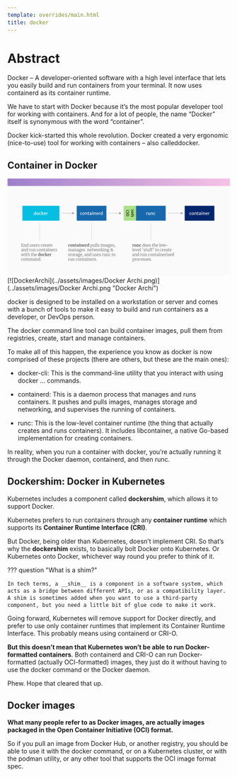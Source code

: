 ```yaml
---
template: overrides/main.html
title: docker
---
```


# Abstract

Docker – A developer-oriented software with a high level interface that lets you easily build and run containers from your terminal. It now uses containerd as its container runtime.

We have to start with Docker because it’s the most popular developer tool for working with containers. And for a lot of people, the name “Docker” itself is synonymous with the word “container”.

Docker kick-started this whole revolution. Docker created a very ergonomic (nice-to-use) tool for working with containers – also called<span class="rouge">docker</span>.

## Container in Docker

[![Docker](../assets/images/Docker.png)](../assets/images/Docker.png "Docker")
[![DockerArchi](../assets/images/Docker Archi.png)](../assets/images/Docker Archi.png "Docker Archi")

<span class="rouge">docker</span> is designed to be installed on a workstation or server and comes with a bunch of tools to make it easy to build and run containers as a developer, or DevOps person.

The <span class="rouge">docker</span> command line tool can build container images, pull them from registries, create, start and manage containers.

To make all of this happen, the experience you know as <span class="rouge">docker</span> is now comprised of these projects (there are others, but these are the main ones):

- docker-cli: This is the command-line utility that you interact with using docker ... commands.

- containerd: This is a daemon process that manages and runs containers. It pushes and pulls images, manages storage and networking, and supervises the running of containers.

- runc: This is the low-level container runtime (the thing that actually creates and runs containers). It includes libcontainer, a native Go-based implementation for creating containers.

In reality, when you run a container with <span class="rouge">docker</span>, you’re actually running it through the Docker daemon, containerd, and then runc.

## Dockershim: Docker in Kubernetes

Kubernetes includes a component called __dockershim__, which allows it to support Docker.

Kubernetes prefers to run containers through any __container runtime__ which supports its __Container Runtime Interface (CRI)__.

But Docker, being older than Kubernetes, doesn’t implement CRI. So that’s why the __dockershim__ exists, to basically bolt Docker onto Kubernetes. Or Kubernetes onto Docker, whichever way round you prefer to think of it.

??? question "What is a shim?"

    In tech terms, a __shim__ is a component in a software system, which acts as a bridge between different APIs, or as a compatibility layer. A shim is sometimes added when you want to use a third-party component, but you need a little bit of glue code to make it work.

Going forward, Kubernetes will remove support for Docker directly, and prefer to use only container runtimes that implement its Container Runtime Interface. This probably means using containerd or CRI-O.

__But this doesn’t mean that Kubernetes won’t be able to run Docker-formatted containers__. Both containerd and CRI-O can run Docker-formatted (actually OCI-formatted) images, they just do it without having to use the docker command or the Docker daemon.

Phew. Hope that cleared that up.

## Docker images

__What many people refer to as Docker images, are actually images packaged in the Open Container Initiative (OCI) format.__

So if you pull an image from Docker Hub, or another registry, you should be able to use it with the docker command, or on a Kubernetes cluster, or with the podman utility, or any other tool that supports the OCI image format spec.

